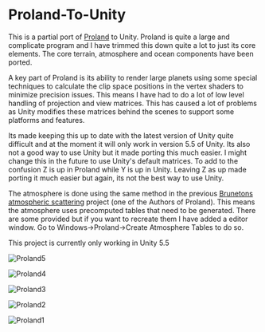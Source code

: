 # Proland-To-Unity

This is a partial port of [Proland](https://proland.inrialpes.fr/) to Unity. Proland is quite a large and complicate program and I have trimmed this down quite a lot to just its core elements. The core terrain, atmosphere and ocean components have been ported. 

A key part of Proland is its ability to render large planets using some special techniques to calculate the clip space positions in the vertex shaders to minimize precision issues.  This means I have had to do a lot of low level handling of projection and view matrices. This has caused a lot of problems as Unity modifies these matrices behind the scenes to support some platforms and features.

Its made keeping this up to date with the latest version of Unity quite difficult and at the moment it will only work in version 5.5 of Unity. Its also not a good way to use Unity but it made porting this much easier. I might change this in the future to use Unity's default matrices. To add to the confusion Z is up in Proland while Y is up in Unity. Leaving Z as up made porting it much easier but again, its not the best way to use Unity.

The atmosphere is done using the same method in the previous [Brunetons atmospheric scattering](https://www.digital-dust.com/single-post/2017/03/24/Brunetons-atmospheric-scattering-in-Unity) project (one of the Authors of Proland). This means the atmosphere uses precomputed tables that need to be generated. There are some provided but if you want to recreate them I have added a editor window. Go to Windows->Proland->Create Atmosphere Tables to do so.

This project is currently only working in Unity 5.5


![Proland5](https://static.wixstatic.com/media/1e04d5_854a8254a92c4c73b8047b790b7b03c2~mv2.jpg/v1/fill/w_550,h_550,al_c,q_80,usm_0.66_1.00_0.01/1e04d5_854a8254a92c4c73b8047b790b7b03c2~mv2.jpg)

![Proland4](https://static.wixstatic.com/media/1e04d5_1b5314acc4ae42ebbdaee1453eed307f~mv2.jpg/v1/fill/w_550,h_550,al_c,q_80,usm_0.66_1.00_0.01/1e04d5_1b5314acc4ae42ebbdaee1453eed307f~mv2.jpg)

![Proland3](https://static.wixstatic.com/media/1e04d5_2b91c6ffa99d4a9faa11e5f021cb0b03~mv2.jpg/v1/fill/w_550,h_550,al_c,q_80,usm_0.66_1.00_0.01/1e04d5_2b91c6ffa99d4a9faa11e5f021cb0b03~mv2.jpg)

![Proland2](https://static.wixstatic.com/media/1e04d5_49b07d45e16e47e5b324d77bcd94fb31~mv2.jpg/v1/fill/w_550,h_550,al_c,q_80,usm_0.66_1.00_0.01/1e04d5_49b07d45e16e47e5b324d77bcd94fb31~mv2.jpg)

![Proland1](https://static.wixstatic.com/media/1e04d5_fdfeb72177c04f85a20964aaf9cc9871~mv2.jpg/v1/fill/w_550,h_550,al_c,q_80,usm_0.66_1.00_0.01/1e04d5_fdfeb72177c04f85a20964aaf9cc9871~mv2.jpg)

